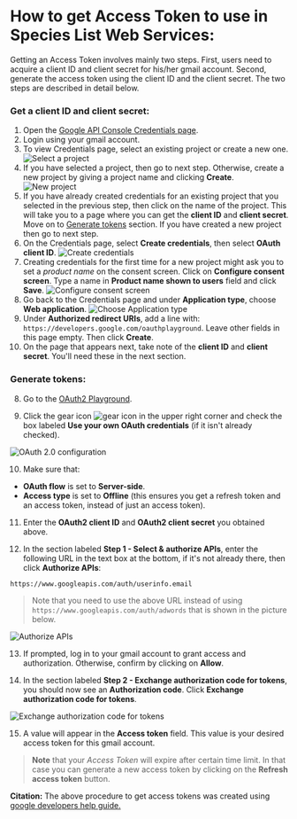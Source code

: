 # How to get Access Token to use in Species List Web Services:
<a name="accesstoken">

Getting an Access Token involves mainly two steps. First, users need to acquire a client ID and client secret for his/her gmail account. Second, generate the access token using the client ID and the client secret. The two steps are described in detail below.

### <a name='clientid'></a>Get a client ID and client secret:

1. Open the [Google API Console Credentials page](https://console.developers.google.com/apis/credentials).
2. Login using your gmail account.
3. To view Credentials page, select an existing project or create a new one.
![Select a project](https://github.com/phylotastic/phylo_services_docs/blob/master/SpeciesListServer/images/st1_select_project.png "Select a project")
4. If you have selected a project, then go to next step. Otherwise, create a new project by giving a project name and clicking __Create__.
![New project](https://github.com/phylotastic/phylo_services_docs/blob/master/SpeciesListServer/images/st2_new_project.png "New project")
5. If you have already created credentials for an existing project that you selected in the previous step, then click on the name of the project. This will take you to a page where you can get the __client ID__ and __client secret__. Move on to [Generate tokens](#token) section. If you have created a new project then go to next step.
6. On the Credentials page, select __Create credentials__, then select __OAuth client ID__.
![Create credentials](https://github.com/phylotastic/phylo_services_docs/blob/master/SpeciesListServer/images/st4_click_credentials.png "Create credentials")
7. Creating credentials for the first time for a new project might ask you to set a *product name* on the consent screen. Click on 
__Configure consent screen__. Type a name in __Product name shown to users__ field and click __Save__.
![Configure consent screen](https://github.com/phylotastic/phylo_services_docs/blob/master/SpeciesListServer/images/st5_configure_screen.png "Configure consent screen")
8. Go back to the Credentials page and under __Application type__, choose __Web application__.
![Choose Application type](https://github.com/phylotastic/phylo_services_docs/blob/master/SpeciesListServer/images/st7_application_type.png "Choose Application type")
9. Under __Authorized redirect URIs__, add a line with: ```https://developers.google.com/oauthplayground```. Leave other fields in this page empty. Then click __Create__.
10. On the page that appears next, take note of the __client ID__ and __client secret__. You'll need these in the next section.

### <a name='token'></a>Generate tokens:

8. Go to the [OAuth2 Playground](https://developers.google.com/oauthplayground/#step1&scopes=https%3A//www.googleapis.com/auth/adwords&url=https%3A//&content_type=application/json&http_method=GET&useDefaultOauthCred=checked&oauthEndpointSelect=Google&oauthAuthEndpointValue=https%3A//accounts.google.com/o/oauth2/auth&oauthTokenEndpointValue=https%3A//www.googleapis.com/oauth2/v3/token&includeCredentials=unchecked&accessTokenType=bearer&autoRefreshToken=unchecked&accessType=offline&forceAprovalPrompt=checked&response_type=code).

9. Click the gear icon ![gear icon](https://developers.google.com/adwords/api/images/playground-gear.png "gear icon")
in the upper right corner and check the box labeled __Use your own OAuth credentials__ (if it isn't already checked). 

![OAuth 2.0 configuration](https://developers.google.com/adwords/api/images/playground-settings.png "OAuth 2.0 configuration")

10. Make sure that:

 * __OAuth flow__ is set to __Server-side__.
 * __Access type__ is set to __Offline__ (this ensures you get a refresh token and an access token, instead of just an access token).

11. Enter the __OAuth2 client ID__ and __OAuth2 client secret__ you obtained above. 

12. In the section labeled __Step 1 - Select & authorize APIs__, enter the following URL in the text box at the bottom, if it's not already there, then click __Authorize APIs__:
```
https://www.googleapis.com/auth/userinfo.email
```
> Note that you need to use the above URL instead of using ```https://www.googleapis.com/auth/adwords``` that is shown in the picture below.

![Authorize APIs](https://developers.google.com/adwords/api/images/playground-authorize-apis.png "Authorize APIs")

13. If prompted, log in to your gmail account to grant access and authorization. Otherwise, confirm by clicking on __Allow__.

14. In the section labeled __Step 2 - Exchange authorization code for tokens__, you should now see an __Authorization code__. Click __Exchange authorization code for tokens__.

![Exchange authorization code for tokens](https://developers.google.com/adwords/api/images/playground-authcode.png " Exchange authorization code for tokens")

15. A value will appear in the __Access token__ field. This value is your desired access token for this gmail account.

> __Note__ that your *Access Token* will expire after certain time limit. In that case you can generate a new access token by clicking on the __Refresh access token__ button. 

__Citation:__ The above procedure to get access tokens was created using [google developers help guide.](https://developers.google.com/adwords/api/docs/guides/authentication#oauth2_playground)
</a>
